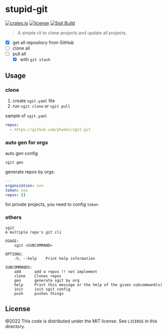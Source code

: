 # stupid-git

[![crates.io](https://img.shields.io/crates/v/sgit.svg)](https://crates.io/crates/sgit)
[![license](https://img.shields.io/crates/l/sgit)](https://github.com/inherd/sgit/blob/master/LICENSE)
[![Sgit Build](https://github.com/phodal/sgit/actions/workflows/build.yml/badge.svg)](https://github.com/phodal/sgit/actions/workflows/build.yml)

> A simple cli to clone projects and update all projects.

- [x] get all repository from GitHub
- [ ] clone all
- [ ] pull all
    - [x] with `git stash`

## Usage

### clone

1. create `sgit.yaml` file
2. run `sgit clone` or `sgit pull`

sample of `sgit.yaml`

```yaml
repos:
  - https://github.com/phodal/sgit.git
```

### auto gen for orgs

auto gen config

```
sgit gen
```

generate repos by orgs:

```yaml
---
organization: xxx
token: xxx
repos: []
```

for private projects, you need to config `token`

### others

```
sgit
A multiple repo's git cli

USAGE:
    sgit <SUBCOMMAND>

OPTIONS:
    -h, --help    Print help information

SUBCOMMANDS:
    add      add a repos !! not implement
    clone    Clones repos
    gen      generate sgit by org
    help     Print this message or the help of the given subcommand(s)
    init     init sgit config
    push     pushes things
```

License
---

@2022 This code is distributed under the MIT license. See `LICENSE` in this directory.
